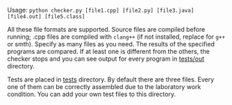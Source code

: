 Usage:
`python checker.py [file1.cpp] [file2.py] [file3.java] [file4.out] [file5.class]`

All these file formats are supported. Source files are compiled before running; .cpp files are compiled with `clang++` (if not installed, replace for `g++` or smth).
Specify as many files as you need. The results of the specified programs are compared. If at least one is different from the others, the checker stops and you can see output for every program in [tests/out](tests/out) directory.

Tests are placed in [tests](tests) directory. By default there are three files. Every one of them can be correctly assembled due to the laboratory work condition.
You can add your own test files to this directory.
